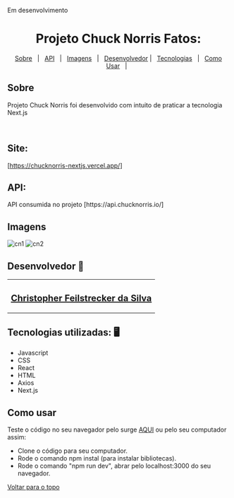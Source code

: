 Em desenvolvimento

<h1 align="center" id="top">Projeto Chuck Norris Fatos: </h1>

<p align="center">
  <a href="#sobre">Sobre</a> &#xa0; | &#xa0; 
  <a href="#surge">API</a> &#xa0; | &#xa0;
  <a href="#imagens">Imagens</a> &#xa0; | &#xa0;
  <a href="#desenvolvedor">Desenvolvedor</a> | &#xa0;
<a href="#tecnologias">Tecnologias</a> &#xa0; | &#xa0;
<a href="#comousar">Como Usar</a> &#xa0; | &#xa0;

</p>
<h2 id="sobre"> Sobre </h2>

Projeto Chuck Norris foi desenvolvido com intuito de praticar a tecnologia Next.js

<br />


<h2 id=""> Site: </h2>

[https://chucknorris-nextjs.vercel.app/]
<br />


<h2 id="surge"> API: </h2>
API consumida no projeto
[https://api.chucknorris.io/]

<br />

<h2 id="imagens"> Imagens </h2>

![cn1](https://user-images.githubusercontent.com/87909626/192072367-1f81b133-ec07-43f4-bd8a-75ce5aaa4036.jpg)
![cn2](https://user-images.githubusercontent.com/87909626/192072370-73da5963-bfe4-4b6a-823d-3cdd879c90d2.jpg)



<h2 id="desenvolvedor"> Desenvolvedor 🤖 </h2>

<table>
  <tr>
  <td align="center"><a href="https://github.com/ChristpherFeilstrecker">
   <sub><h2> Christopher Feilstrecker da Silva</h2> </sub> 
       
</table>


<h2 id="tecnologias"> Tecnologias utilizadas: 🖥️ </h2>

- Javascript
- CSS
- React
- HTML
- Axios
- Next.js

<h2 id="comousar"> Como usar </h2>

Teste o código no seu navegador pelo surge <a href="#surge">AQUI</a> ou pelo seu computador assim:
- Clone o código para seu computador.
- Rode o comando npm instal (para instalar bibliotecas).
- Rode o comando "npm run dev", abrar pelo localhost:3000 do seu navegador.


<a href="#top">Voltar para o topo</a>
